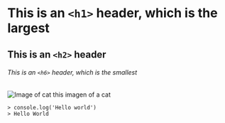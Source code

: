# This is an `<h1>` header, which is the largest
## This is an `<h2>` header
###### This is an `<h6>` header, which is the smallest

![Image of cat](https://octodex.github.com/images/yaktocat.png)
this imagen of a cat 


```
> console.log('Hello world')
> Hello World 
```
